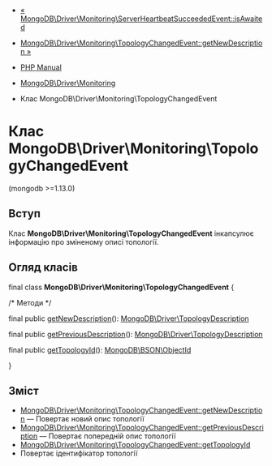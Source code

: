 - [« MongoDB\Driver\Monitoring\ServerHeartbeatSucceededEvent::isAwaited](mongodb-driver-monitoring-serverheartbeatsucceededevent.isawaited.md)
- [MongoDB\Driver\Monitoring\TopologyChangedEvent::getNewDescription »](mongodb-driver-monitoring-topologychangedevent.getnewdescription.md)

- [PHP Manual](index.md)
- [MongoDB\Driver\Monitoring](mongodb.monitoring.md)
- Клас MongoDB\Driver\Monitoring\TopologyChangedEvent

# Клас MongoDB\Driver\Monitoring\TopologyChangedEvent

(mongodb \>=1.13.0)

## Вступ

Клас **MongoDB\Driver\Monitoring\TopologyChangedEvent** інкапсулює
інформацію про зміненому описі топології.

## Огляд класів

final class **MongoDB\Driver\Monitoring\TopologyChangedEvent** {

/\* Методи \*/

final public
[getNewDescription](mongodb-driver-monitoring-topologychangedevent.getnewdescription.md)():
[MongoDB\Driver\TopologyDescription](class.mongodb-driver-topologydescription.md)

final public
[getPreviousDescription](mongodb-driver-monitoring-topologychangedevent.getpreviousdescription.md)():
[MongoDB\Driver\TopologyDescription](class.mongodb-driver-topologydescription.md)

final public
[getTopologyId](mongodb-driver-monitoring-topologychangedevent.gettopologyid.md)():
[MongoDB\BSON\ObjectId](class.mongodb-bson-objectid.md)

}

## Зміст

- [MongoDB\Driver\Monitoring\TopologyChangedEvent::getNewDescription](mongodb-driver-monitoring-topologychangedevent.getnewdescription.md)
— Повертає новий опис топології
- [MongoDB\Driver\Monitoring\TopologyChangedEvent::getPreviousDescription](mongodb-driver-monitoring-topologychangedevent.getpreviousdescription.md)
— Повертає попередній опис топології
- [MongoDB\Driver\Monitoring\TopologyChangedEvent::getTopologyId](mongodb-driver-monitoring-topologychangedevent.gettopologyid.md)
- Повертає ідентифікатор топології
